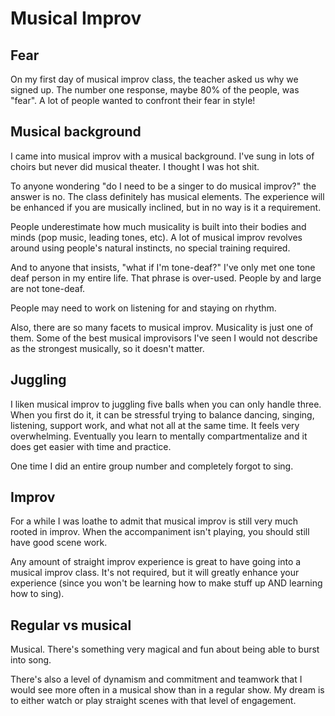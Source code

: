 # Musical Improv

## Fear

On my first day of musical improv class, the teacher asked us why we signed up. The number one response, maybe 80% of the people, was "fear". A lot of people wanted to confront their fear in style!

## Musical background

I came into musical improv with a musical background. I've sung in lots of choirs but never did musical theater. I thought I was hot shit.

To anyone wondering "do I need to be a singer to do musical improv?" the answer is no. The class definitely has musical elements. The experience will be enhanced if you are musically inclined, but in no way is it a requirement.

People underestimate how much musicality is built into their bodies and minds \(pop music, leading tones, etc\). A lot of musical improv revolves around using people's natural instincts, no special training required.

And to anyone that insists, "what if I'm tone-deaf?" I've only met one tone deaf person in my entire life. That phrase is over-used. People by and large are not tone-deaf.

People may need to work on listening for and staying on rhythm.

Also, there are so many facets to musical improv. Musicality is just one of them. Some of the best musical improvisors I've seen I would not describe as the strongest musically, so it doesn't matter.

## Juggling

I liken musical improv to juggling five balls when you can only handle three. When you first do it, it can be stressful trying to balance dancing, singing, listening, support work, and what not all at the same time. It feels very overwhelming. Eventually you learn to mentally compartmentalize and it does get easier with time and practice.

One time I did an entire group number and completely forgot to sing.

## Improv

For a while I was loathe to admit that musical improv is still very much rooted in improv. When the accompaniment isn't playing, you should still have good scene work.

Any amount of straight improv experience is great to have going into a musical improv class. It's not required, but it will greatly enhance your experience \(since you won't be learning how to make stuff up AND learning how to sing\).

## Regular vs musical

Musical. There's something very magical and fun about being able to burst into song.

There's also a level of dynamism and commitment and teamwork that I would see more often in a musical show than in a regular show. My dream is to either watch or play straight scenes with that level of engagement.

